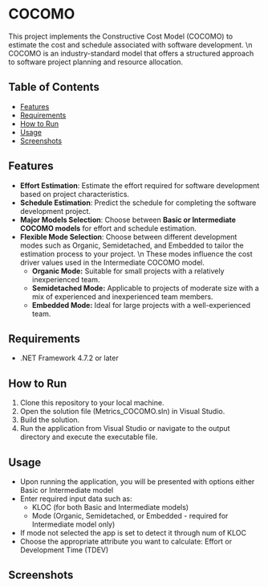# COCOMO

This project implements the Constructive Cost Model (COCOMO) to estimate the cost and schedule associated with software development. \n
COCOMO is an industry-standard model that offers a structured approach to software project planning and resource allocation.

## Table of Contents

- [Features](#features)
- [Requirements](#requirements)
- [How to Run](#how-to-run)
- [Usage](#usage)
- [Screenshots](#screenshots)

## Features

- **Effort Estimation**: Estimate the effort required for software development based on project characteristics.
- **Schedule Estimation**: Predict the schedule for completing the software development project.
- **Major Models Selection**: Choose between **Basic or Intermediate COCOMO models** for effort and schedule estimation.
- **Flexible Mode Selection**: Choose between different development modes such as Organic, Semidetached, and Embedded to tailor the estimation process to your project. \n
    These modes influence the cost driver values used in the Intermediate COCOMO model.
    - **Organic Mode:** Suitable for small projects with a relatively inexperienced team.
    - **Semidetached Mode:** Applicable to projects of moderate size with a mix of experienced and inexperienced team members.
    - **Embedded Mode:** Ideal for large projects with a well-experienced team.

## Requirements

- .NET Framework 4.7.2 or later

## How to Run

1. Clone this repository to your local machine.
2. Open the solution file (Metrics_COCOMO.sln) in Visual Studio.
3. Build the solution.
4. Run the application from Visual Studio or navigate to the output directory and execute the executable file.

## Usage

- Upon running the application, you will be presented with options either Basic or Intermediate model
- Enter required input data such as:
    - KLOC (for both Basic and Intermediate models)
    - Mode (Organic, Semidetached, or Embedded - required for Intermediate model only)
- If mode not selected the app is set to detect it through num of KLOC
- Choose the appropriate attribute you want to calculate: Effort or Development Time (TDEV)

## Screenshots



